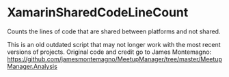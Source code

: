 # XamarinSharedCodeLineCount
Counts the lines of code that are shared between platforms and not shared.

This is an old outdated script that may not longer work with the most recent versions of projects. Original code and credit go to James Montemagno: https://github.com/jamesmontemagno/MeetupManager/tree/master/MeetupManager.Analysis
